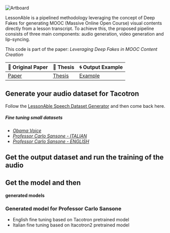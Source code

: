 ![Artboard](https://user-images.githubusercontent.com/34335234/156611971-2742923e-9196-4ce7-9f05-53f60511728f.png)

LessonAble is a pipelined methodology leveraging the concept of Deep Fakes for generating MOOC (Massive Online Open Course) visual contents directly from a lesson transcript.
To achieve this, the proposed pipeline consists of three main components: audio generation, video generation and lip-syncing.

This code is part of the paper: _Leveraging Deep Fakes in MOOC Content Creation_

| 📑  Original Paper                                            | 📑 Thesis                                                     | 🌀 Output Example                                             |
|--------------------------------------------------------------|--------------------------------------------------------------|--------------------------------------------------------------|
| [Paper](https://drive.google.com/file/d/1La0XjDs8wT8wZwLpFfd08Wo6cPtQmeLc/view?usp=sharing) | [Thesis](https://drive.google.com/file/d/1794_JqFbnubWddxWlu31Tp7uC7oWeU-W/view?usp=sharing) | [Example](https://drive.google.com/drive/folders/1fIjE4FXo0ul3RK6woEcjefQGUUrbQ5KO?usp=sharing) |


## Generate your audio dataset for Tacotron
Follow the [LessonAble Speech Dataset Generator](https://github.com/ciro97sa/LessonAble_Dataset_Generator) and then come back here.

##### Fine tuning small datasets
- [*Obama Voice*](https://drive.google.com/drive/folders/1z4MUnJ4G0ACxeQFEqt1zWfW6V5QM5Wjo?usp=sharing)
- [*Professor Carlo Sansone - ITALIAN*](https://drive.google.com/drive/folders/1iWgvF2M-zH6I213yWPYMkRRiuv7El14n?usp=sharing)
- [*Professor Carlo Sansone - ENGLISH*](https://drive.google.com/drive/folders/1HaF-0Q8UjDyNU0GHlC5Scmh_fmZKa1B8?usp=sharing)

## Get the output dataset and run the training of the audio


## Get the model and then 

#### generated models


### Generated model for Professor Carlo Sansone
- English fine tuning based on Tacotron pretrained model
- Italian fine tuning based on Itacotron2 pretrained model


